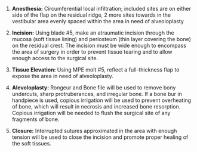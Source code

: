 1. **Anesthesia:** Circumferential local infiltration; included sites are on either side of the flap on the residual ridge, 2 more sites towards in the vestibular area evenly spaced within the area in need of alveoloplasty
    
2. **Incision:** Using blade #5, make an atraumatic incision through the mucosa (soft tissue lining) and periosteum (thin layer covering the bone) on the residual crest.  The incision must be wide enough to encompass the area of surgery in order to prevent tissue tearing and to allow enough access to the surgical site.
    
3. **Tissue Elevation:** Using MPE molt #5, reflect a full-thickness flap to expose the area in need of alveoloplasty.
    
4. **Alevoloplasty:** Rongeur and Bone file will be used to remove bony undercuts, sharp protruberances, and irregular bone.  If a bone bur in handpiece is used, copious irrigation will be used to prevent overheating of bone, which will result in necrosis and increased bone resorption.  Copious irrigation will be needed to flush the surgical site of any fragments of bone.
    
5. **Closure:** Interrupted sutures approximated in the area with enough tension will be used to close the incision and promote proper healing of the soft tissues.
